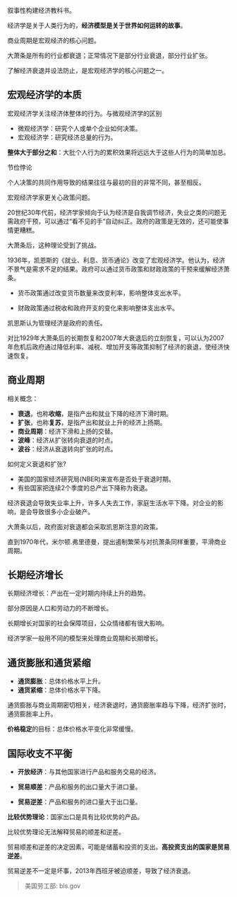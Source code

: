 叙事性构建经济教科书。

经济学是关于人类行为的，**经济模型是关于世界如何运转的故事**。

商业周期是宏观经济的核心问题。



大萧条是所有的行业都衰退；正常情况下是部分行业衰退，部分行业扩张。



了解经济衰退并设法防止，是宏观经济学的核心问题之一。



## 宏观经济学的本质

宏观经济学关注经济体整体的行为。与微观经济学的区别

+ 微观经济学：研究个人或单个企业如何决策。
+ 宏观经济学：研究经济总量的行为。

**整体大于部分之和**：大批个人行为的累积效果将远远大于这些人行为的简单加总。

节俭悖论

个人决策的共同作用导致的结果往往与最初的目的非常不同，甚至相反。



宏观经济学家更关心政策问题。



20世纪30年代前，经济学家倾向于认为经济是自我调节经济，失业之类的问题无需政府干预，可以通过“看不见的手”自动纠正。政府的政策是无效的，还可能使事情更糟糕。

大萧条后，这种理论受到了挑战。

1936年，凯恩斯的《就业、利息、货币通论》改变了宏观经济学。他认为，经济不景气是需求不足的结果。政府可以通过货币政策和财政政策的干预来缓解经济萧条。

+ 货币政策通过改变货币数量来改变利率，影响整体支出水平。

+ 财政政策通过税收和政府开支的变化来影响整体支出水平。

凯恩斯认为管理经济是政府的责任。

对比1929年大萧条后的长期恢复和2007年大衰退后的立刻恢复，可以认为2007年危机后政府通过降低利率、减税、增加开支等政策抑制了经济的衰退，使经济快速恢复。



## 商业周期

相关概念：

+ **衰退**，也称**收缩**，是指产出和就业下降的经济下滑时期。
+ **扩张**，也称**复苏**，是指产出和就业上升的经济上扬期。
+ **商业周期**：经济下滑和上扬的交替。
+ **波峰**：经济从扩张转向衰退的时点。
+ **波谷**：经济从衰退转向扩张的时点。

如何定义衰退和扩张?

+ 美国的国家经济研究局(NBER)来宣布是否处于衰退时期。
+ 有些国家把连续2个季度的总产出下降称为衰退。

经济衰退会导致失业率上升，许多人失去工作，家庭生活水平下降。对企业的影响，是会导致很多小企业破产。

大萧条以后，政府面对衰退都会采取凯恩斯注意的政策。

直到1970年代，米尔顿.弗里德曼，提出遏制繁荣与对抗萧条同样重要，平滑商业周期。



## 长期经济增长

长期经济增长：产出在一定时期内持续上升的趋势。

部分原因是人口和劳动力的不断增长。

长期增长对国家的社会保障项目，公众情绪都有很大影响。



经济学家一般用不同的模型来处理商业周期和长期增长。



## 通货膨胀和通货紧缩

+ **通货膨胀**：总体价格水平上升。
+ **通货紧缩**：总体价格水平下降。

通货膨胀与商业周期密切相关，经济衰退时，通货膨胀率趋与下降，经济扩张时，通货膨胀率上升。

**价格稳定**的目标：总体价格水平变化非常缓慢。



## 国际收支不平衡

+ **开放经济**：与其他国家进行产品和服务交易的经济。

+ **贸易顺差**：产品和服务的出口量大于进口量。

+ **贸易逆差**：产品和服务的进口量大于出口量。

**比较优势理论**：国家出口是具有比较优势的产品。

比较优势理论无法解释贸易的顺差和逆差。



贸易顺差和逆差的决定因素，可能是储蓄和投资的支出。**高投资支出的国家是贸易逆差**。



贸易逆差不一定是坏事，2013年西班牙被迫顺差，导致了经济衰退。



> 美国劳工部: bls.gov

